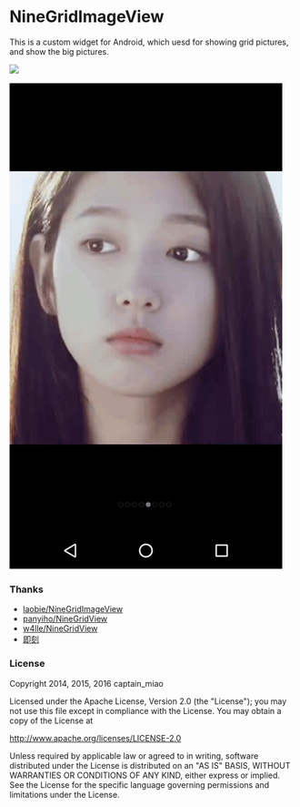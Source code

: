 # NineGridImageView

This is a custom widget for Android, which uesd for showing grid pictures, and show the big pictures.

![](http://ac-qygvx1cc.clouddn.com/ee5906c846ad3346.png)


![nine_grid_show_image](https://raw.githubusercontent.com/captain-miao/me.github.com/master/animation/nine_grid_show_image_2.gif)


	
### Thanks
- [laobie/NineGridImageView](https://github.com/laobie/NineGridImageView)
- [panyiho/NineGridView](https://github.com/panyiho/NineGridView)
- [w4lle/NineGridView](https://github.com/w4lle/NineGridView)
- [即刻](http://www.ruguoapp.com/)

### License

Copyright 2014, 2015, 2016 captain_miao

Licensed under the Apache License, Version 2.0 (the "License");
you may not use this file except in compliance with the License.
You may obtain a copy of the License at

   http://www.apache.org/licenses/LICENSE-2.0

Unless required by applicable law or agreed to in writing, software
distributed under the License is distributed on an "AS IS" BASIS,
WITHOUT WARRANTIES OR CONDITIONS OF ANY KIND, either express or implied.
See the License for the specific language governing permissions and
limitations under the License.
	
	 
		


